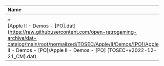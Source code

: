 |Name|Size|
|:---|---:|
|[..](../index.html)|DIR|
|[Apple II - Demos - [PO].dat](https://raw.githubusercontent.com/open-retrogaming-archive/dat-catalog/main/root/normalized/TOSEC/Apple/II/Demos/[PO]/Apple II - Demos - [PO]/Apple II - Demos - [PO] (TOSEC-v2022-12-21_CM).dat)|2566|
